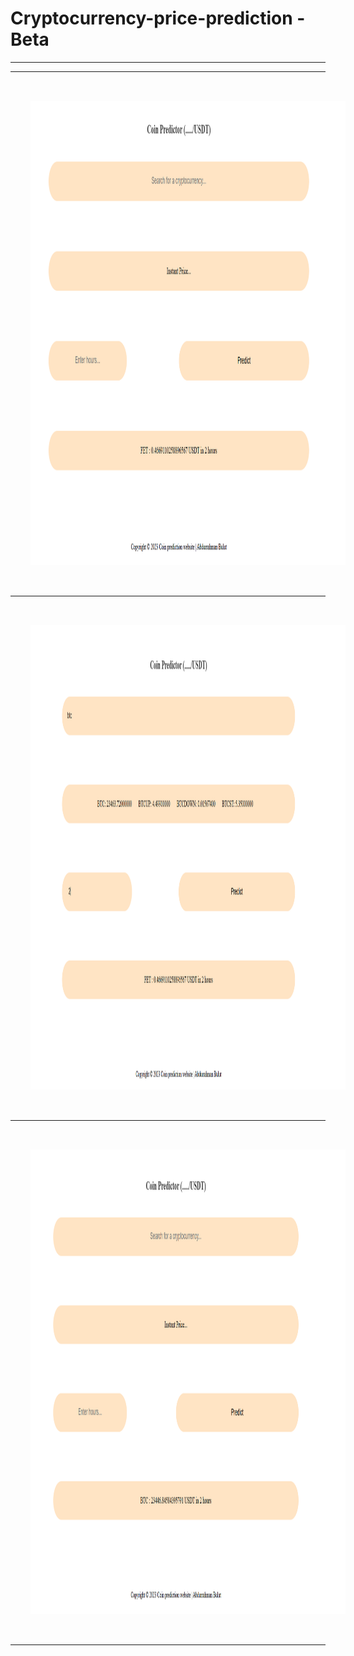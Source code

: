 # Cryptocurrency-price-prediction - Beta

<hr>

<div>
  <hr>
  <img style="margin:2rem" src="/static/images/dash.png" width="1442px" height="743px" /> <br><hr>
  <img style="margin:2rem" src="/static/images/dash2.png" width="1442px" height="743px" /> <br><hr>
  <img style="margin:2rem" src="/static/images/dash3.png" width="1442px" height="743px" /> <br><hr>
 </div>
